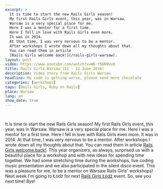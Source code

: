 ```yaml
---
excerpt: >
  It is time to start the new Rails Girls season!
  My first Rails Girls event, this year, was in Warsaw.
  Warsaw is a very special place for me.
  Here I was a mentor for a first time.
  Here I fell in love with Rails Girls even more.
  It was in 2014.
  At that time, I was very nervous to be a mentor.
  After workshops I wrote down all my thoughts about that.
  You can read them in article
  [Rails Girls welcome back!](/rails-girls-warsaw).
layout: post
video: https://www.youtube.com/watch?v=W6-Y56N9UvQ
title: Rails Girls Warsaw (11 - 12 June 2016)
description: Video story from Rails Girls Warsaw
headline: My code is getting worse, please send more chocolate
categories: [workshops]
tags: [Rails Girls, Ruby on Rails]
place: Warsaw
lang: en
show_date: true
---
```


<br>

It is time to start the new Rails Girls season! My first Rails Girls event, this year, was in Warsaw. Warsaw is a very special place for me. Here I was a mentor for a first time. Here I fell in love with Rails Girls even more. It was in 2014. At that time, I was very nervous to be a mentor. After workshops I wrote down all my thoughts about that. You can read them in article [Rails Girls welcome back!]({{site.baseurl}}/rails-girls-warsaw "Rails Girls Warsaw - first time as a mentor"). This year organizers, as always, surprised us with a beautiful place for a workshop and with new ideas for spending time together. We had some stretching time during the workshops, live coding music presentation and we also participated in the silent disco event. This was a pleasure for me, to be a mentor on Warsaw Rails Girls' workshops! Next week I'm going to Łódź for next [Rails Girls Łódź]({{site.baseurl}}/rails-girls-lodz "Rails Girls Łódź - video story") event. So, see you next time! Bye!

